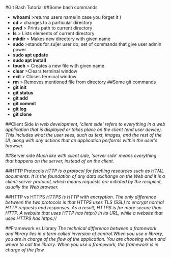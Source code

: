 #Git Bash Tutorial
##Some bash commands
- **whoami** >returns users name(in case you forget it )
- **cd** > changes to a particular directory
- **pwd** > Prints path to current directory
- **ls**  > Lists elements of current directory
- **mkdir** > Makes new directory with given name
- **sudo** >stands for su[er user do; set of commands that give user admin power
- **sudo apt update**
- **sudo apt install**
- **touch** > Creates a new file with given name
- **clear** >Clears terminal window
- **exit** > Closes terminal window
- **rm** > Removes mentioned file from directory
##Some git commands
- **git init**
- **git status**
- **git add**
- **git commit**
- **git log**
- **git clone**

##Client Side
*In web development, 'client side' refers to everything in a web application that is displayed or takes place on the client (end user device). This includes what the user sees, such as text, images, and the rest of the UI, along with any actions that an application performs within the user's browser.*

##Server side
*Much like with client side, 'server side' means everything that happens on the server, instead of on the client.*

##HTTP Protocols
*HTTP is a protocol for fetching resources such as HTML documents. It is the foundation of any data exchange on the Web and it is a client-server protocol, which means requests are initiated by the recipient, usually the Web browser.*

##HTTP vs HTTPS
*HTTPS is HTTP with encryption. The only difference between the two protocols is that HTTPS uses TLS (SSL) to encrypt normal HTTP requests and responses. As a result, HTTPS is far more secure than HTTP. A website that uses HTTP has http:// in its URL, while a website that uses HTTPS has https://*

##Framework vs Library
*The technical difference between a framework and library lies in a term called inversion of control.When you use a library, you are in charge of the flow of the application. You are choosing when and where to call the library. When you use a framework, the framework is in charge of the flow.*
